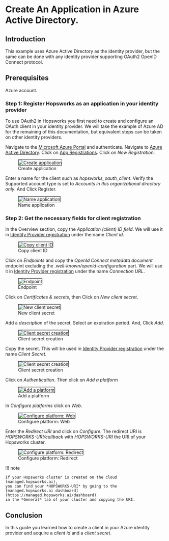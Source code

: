 # Create An Application in Azure Active Directory.

## Introduction
This example uses Azure Active Directory as the identity provider, but the same can be done with any identity provider 
supporting OAuth2 OpenID Connect protocol.

## Prerequisites
Azure account.

### Step 1: Register Hopsworks as an application in your identity provider

To use OAuth2 in Hopsworks you first need to create and configure an OAuth client in your identity provider. We will take the example of Azure AD for the remaining of this documentation, but equivalent steps can be taken on other identity providers.

Navigate to the [Microsoft Azure Portal](https://portal.azure.com) and authenticate. Navigate to [Azure Active Directory](https://portal.azure.com/#blade/Microsoft_AAD_IAM/ActiveDirectoryMenuBlade/Overview). Click on [App Registrations](https://portal.azure.com/#blade/Microsoft_AAD_IAM/ActiveDirectoryMenuBlade/RegisteredApps). Click on *New Registration*.

<p align="center">
  <figure>
    <img style="border: 1px solid #000" src="../../../../assets/images/admin/oauth2/sso/create_application.png" alt="Create application">
    <figcaption>Create application</figcaption>
  </figure>
</p>

Enter a name for the client such as *hopsworks_oauth_client*. Verify the Supported account type is set to *Accounts in this organizational directory only*. And Click Register.

<p align="center">
  <figure>
    <img style="border: 1px solid #000" src="../../../../assets/images/admin/oauth2/sso/name_application.png" alt="Name application">
    <figcaption>Name application</figcaption>
  </figure>
</p>

### Step 2: Get the necessary fields for client registration
In the Overview section, copy the *Application (client) ID field*. We will use it in 
[Identity Provider registration](../create-client) under the name *Client id*.

<p align="center">
  <figure>
    <img style="border: 1px solid #000" src="../../../../assets/images/admin/oauth2/sso/client_id.png" alt="Copy client ID">
    <figcaption>Copy client ID</figcaption>
  </figure>
</p>

Click on *Endpoints* and copy the *OpenId Connect metadata document* endpoint excluding the *.well-known/openid-configuration* part. 
We will use it in [Identity Provider registration](../create-client) under the name *Connection URL*.

<p align="center">
  <figure>
    <img style="border: 1px solid #000" src="../../../../assets/images/admin/oauth2/sso/endpoint.png" alt="Endpoint">
    <figcaption>Endpoint</figcaption>
  </figure>
</p>

Click on *Certificates & secrets*, then Click on *New client secret*.

<p align="center">
  <figure>
    <img style="border: 1px solid #000" src="../../../../assets/images/admin/oauth2/sso/new_client_secret.png" alt="New client secret">
    <figcaption>New client secret</figcaption>
  </figure>
</p>

Add a *description* of the secret. Select an expiration period. And, Click *Add*.

<p align="center">
  <figure>
    <img style="border: 1px solid #000" src="../../../../assets/images/admin/oauth2/sso/new_client_secret_config.png" alt="Client secret creation">
    <figcaption>Client secret creation</figcaption>
  </figure>
</p>

Copy the secret. This will be used in [Identity Provider registration](../create-client) under the name 
*Client Secret*.

<p align="center">
  <figure>
    <img style="border: 1px solid #000" src="../../../../assets/images/admin/oauth2/sso/copy_secret.png" alt="Client secret creation">
    <figcaption>Client secret creation</figcaption>
  </figure>
</p>

Click on *Authentication*. Then click on *Add a platform*

<p align="center">
  <figure>
    <img style="border: 1px solid #000" src="../../../../assets/images/admin/oauth2/sso/add_platform.png" alt="Add a platform">
    <figcaption>Add a platform</figcaption>
  </figure>
</p>

In *Configure platforms* click on *Web*.

<p align="center">
  <figure>
    <img style="border: 1px solid #000" src="../../../../assets/images/admin/oauth2/sso/add_platform_web.png" alt="Configure platform: Web">
    <figcaption>Configure platform: Web</figcaption>
  </figure>
</p>

Enter the *Redirect URI* and click on *Configure*. The redirect URI is *HOPSWORKS-URI/callback* with *HOPSWORKS-URI* the URI of your Hopsworks cluster.

<p align="center">
  <figure>
    <img style="border: 1px solid #000" src="../../../../assets/images/admin/oauth2/sso/add_platform_redirect.png" alt="Configure platform: Redirect">
    <figcaption>Configure platform: Redirect</figcaption>
  </figure>
</p>

!!! note

    If your Hopsworks cluster is created on the cloud (managed.hopsworks.ai),
    you can find your *HOPSWORKS-URI* by going to the [managed.hopsworks.ai dashboard](https://managed.hopsworks.ai/dashboard) 
    in the *General* tab of your cluster and copying the URI.


## Conclusion
In this guide you learned how to create a client in your Azure identity provider and 
acquire a _client id_ and a _client secret_.
